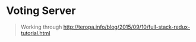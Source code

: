 # Voting Server
> Working through http://teropa.info/blog/2015/09/10/full-stack-redux-tutorial.html
